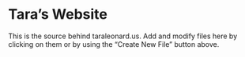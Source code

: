 # Tara’s Website
This is the source behind taraleonard.us.
Add and modify files here by clicking on them or by using the “Create New File” button above.
